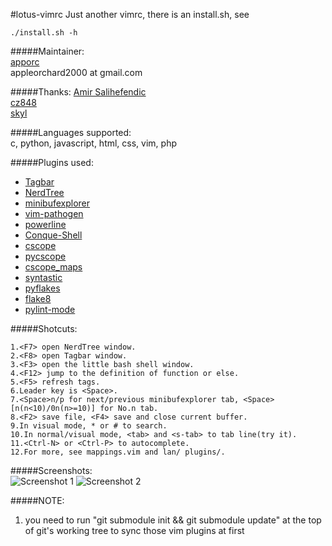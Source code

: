 #lotus-vimrc
Just another vimrc, there is an install.sh, see  

    ./install.sh -h
  
#####Maintainer:  
[apporc](https://github.com/apporc)  
appleorchard2000 at gmail.com  
  
#####Thanks:
[Amir Salihefendic](https://github.com/amix)  
[cz848](https://github.com/cz848)  
[skyl](https://github.com/skyl)  

#####Languages supported:  
c, python, javascript, html, css, vim, php

#####Plugins used:  
* [Tagbar](https://github.com/vim-scripts/Tagbar.git)
* [NerdTree](https://github.com/scrooloose/nerdtree.git)
* [minibufexplorer](https://github.com/fholgado/minibufexpl.vim.git)
* [vim-pathogen](https://github.com/tpope/vim-pathogen.git)
* [powerline](https://github.com/Lokaltog/powerline.git)
* [Conque-Shell](https://github.com/apporc/Conque-Shell.git)
* [cscope](https://github.com/vim-scripts/cscope.vim.git)
* [pycscope](https://github.com/portante/pycscope.git)
* [cscope_maps](https://github.com/chazy/cscope_maps.git)
* [syntastic](https://github.com/scrooloose/syntastic.git)
* [pyflakes](https://github.com/kevinw/pyflakes.git)
* [flake8](https://github.com/bmcustodio/flake8.git)
* [pylint-mode](https://github.com/vim-scripts/pylint-mode.git)

#####Shotcuts:

    1.<F7> open NerdTree window.
    2.<F8> open Tagbar window.
    3.<F3> open the little bash shell window.
    4.<F12> jump to the definition of function or else.
    5.<F5> refresh tags.
    6.Leader key is <Space>.
    7.<Space>n/p for next/previous minibufexplorer tab, <Space>[n(n<10)/0n(n>=10)] for No.n tab.
    8.<F2> save file, <F4> save and close current buffer.
    9.In visual mode, * or # to search.
    10.In normal/visual mode, <tab> and <s-tab> to tab line(try it).
    11.<Ctrl-N> or <Ctrl-P> to autocomplete.
    12.For more, see mappings.vim and lan/ plugins/.
  
#####Screenshots:  
  ![Screenshot 1](https://lh4.googleusercontent.com/-cY7RcdUpwYg/Ub6QpXW-9OI/AAAAAAAAEPM/D1BS2g560H8/w1118-h640-no/Screenshot-2.png)
  ![Screenshot 2](https://lh6.googleusercontent.com/-COF7SB3qhvI/Ub6TSK7z4qI/AAAAAAAAEP8/21E69UwDBRY/w1118-h640-no/Screenshot-3.png)

#####NOTE:  
1. you need to run "git submodule init && git submodule update" at the 
top of git's working tree to sync those vim plugins at first

